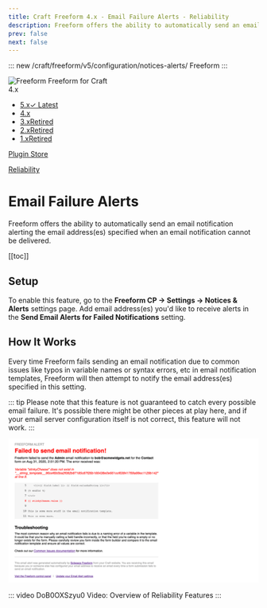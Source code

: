 ```yaml
---
title: Craft Freeform 4.x - Email Failure Alerts - Reliability
description: Freeform offers the ability to automatically send an email notification alerting the email address(es) specified when an email notification cannot be delivered.
prev: false
next: false
---
```


<meta property="og:image" content="https://docs.solspace.com/extras/social/craft/freeform/freeform.png" />

::: new /craft/freeform/v5/configuration/notices-alerts/
Freeform
:::

<div id="pr-heading">
    <img src="https://docs.solspace.com/extras/icons/products/freeform-icon.png" alt="Freeform" class="pr-image">
    <span class="pr-name">Freeform</span>
    <span class="pr-category">for Craft</span>
    <div class="pr-v-wrapper">
        <div class="pr-v">
            <span class="pr-v-v">4.x</span>
            <span class="pr-v-arrow arrow down"></span>
        </div>
        <ul class="pr-v-list">
            <li><a href="/craft/freeform/v5/">5.x<span class="pr-v-type pr-latest">✓ Latest</span></a></li>
            <li><a href="/craft/freeform/v4/">4.x</a></li>
            <li><a href="/craft/freeform/v3/">3.x<span class="pr-v-type pr-retired">Retired</span></a></li>
            <li><a href="/craft/freeform/v2/">2.x<span class="pr-v-type pr-retired">Retired</span></a></li>
            <li><a href="/craft/freeform/v1/">1.x<span class="pr-v-type pr-retired">Retired</span></a></li>
        </ul>
    </div>
    <div class="pr-buy">
        <a href="https://plugins.craftcms.com/freeform" class="button button-blue"><span class="external-url">Plugin Store</span></a>
    </div>
</div>

<span class="page-section"><a href="/craft/freeform/v4/reliability/">Reliability</a></span>

# Email Failure Alerts

Freeform offers the ability to automatically send an email notification alerting the email address(es) specified when an email notification cannot be delivered.


[[toc]]


## Setup

To enable this feature, go to the **Freeform CP -> Settings -> Notices & Alerts** settings page. Add email address(es) you'd like to receive alerts in the **Send Email Alerts for Failed Notifications** setting.


## How It Works

Every time Freeform fails sending an email notification due to common issues like typos in variable names or syntax errors, etc in email notification templates, Freeform will then attempt to notify the email address(es) specified in this setting.

::: tip
Please note that this feature is not guaranteed to catch every possible email failure. It's possible there might be other pieces at play here, and if your email server configuration itself is not correct, this feature will not work.
:::

![Email Alert preview](../images/cp_settings-email-alert.png)

::: video DoB0OXSzyu0
Video: Overview of Reliability Features
:::